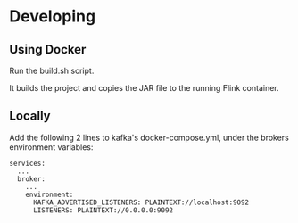# Developing

## Using Docker
Run the build.sh script.

It builds the project and copies the JAR file to the running Flink container.

## Locally
Add the following 2 lines to kafka's docker-compose.yml, under the brokers environment variables:
```
services:
  ...
  broker:
    ...
    environment:
      KAFKA_ADVERTISED_LISTENERS: PLAINTEXT://localhost:9092
      LISTENERS: PLAINTEXT://0.0.0.0:9092
```

